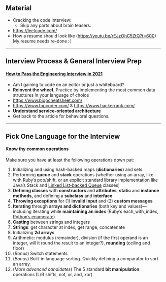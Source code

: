 ## Material

- Cracking the code interview: 
  - Skip any parts about brain teasers. 
- https://leetcode.com/
- How a resume should look like (https://youtu.be/rEJzOhC5ZtQ?t=600) My resume needs re-done :(

-----------------------------------



## Interview Process & General Interview Prep

 #### [How to Pass the Engineering Interview in 2021](https://davidbyttow.medium.com/how-to-pass-the-engineering-interview-in-2021-45f1b389a1)

- Am I gaining to code on an editor or just a whiteboard?
- **Reinvent the wheel.** Practice by implementing the most common data structures in your language of choice
- https://www.bigocheatsheet.com/
- https://www.topcoder.com/  &   https://www.hackerrank.com/
- **Understand service-oriented architecture**
- Get back to the article for behavioral questions. 

--------------------------------------------------------

## Pick One Language for the Interview

#### Know thy common operations

Make sure you have at least the following operations down pat:

1. Initializing and using hash-backed maps (**dictionaries**) and sets
2. Performing **queue** and **stack** operations (whether using an array, like with Ruby’s pop/shift, or an explicit standard library implementation like Java’s Stack and [Linked List-backed Queue](https://stackoverflow.com/questions/4626812/how-do-i-instantiate-a-queue-object-in-java) classes)
3. **Defining classes** with **constructors** and **attributes**, **static** and **instance methods,** and defining a **subclass** and **interface**
4. **Throwing exceptions** for (1) **invalid input** and (2) **custom messages**
5. **Iterating** through **arrays and dictionaries** (both key and values)—including iterating while **maintaining an index** (Ruby’s each_with_index, [Python’s enumerate](https://stackoverflow.com/questions/522563/accessing-the-index-in-python-for-loops))
6. **Casting** between strings and integers
7. **Strings**: get character at index, get range, concatenate
8. Initializing **2d arrays**
9. Arithmetic: modulus (remainder), division (if the first operand is an integer, will it round the result to an integer?), **rounding** (ceiling and floor)
10. (*Bonus*) Switch statements
11. (*Bonus*) Built-in language sorting. Quickly defining a comparator to sort an array.
12. (*More advanced candidates*) The 5 standard **bit manipulation** operations (L/R shifts, not, or, and, xor)

